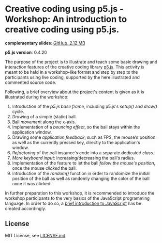 # Creative coding using p5.js - Workshop: An introduction to creative coding using p5.js.

**complementary slides**: [GitHub, 2.12 MB](https://github.com/nicoversity/slides/blob/master/workshops/cc_p5xjs_01_introductionToP5jsAndJavaScript.pdf)

**p5.js version**: 0.4.20

The purpose of the project is to illustrate and teach some basic drawing and interaction features of the creative coding library [p5.js](https://p5js.org/). This activity is meant to be held in a workshop-like format and step by step to the participants using live coding, supported by the here illustrated and commented source code.

Following, a brief overview about the project's content is given as it is illustrated during the workshop:

1. Introduction of the *p5.js base frame*, including p5.js's *setup()* and *draw()* cycle.
2. *Drawing* of a simple (static) ball.
3. Ball *movement* along the x-axis.
4. Implementation of a *bouncing effect*, so the ball stays within the application window.
5. Drawing some *application feedback*, such as FPS, the mouse's position as well as the currently pressed key, directly to the application's window.
6. *Refactoring* of the ball instance's code into a separate dedicated *class*.
7. *More keyboard input*: Increasing/decreasing the ball's radius.
8. Implementation of the feature to let the ball *follow the mouse's position*, once the mouse *clicked* the ball.
9. Introduction of the *random()* function in order to randomize the initial position of the ball as well as randomly changing the color of the ball once it was clicked.

In further preparation to this workshop, it is recommended to introduce the workshop participants to the very basics of the JavaScript programming language. In order to do so, a [brief introduction to JavaScript](https://github.com/nicoversity/javascript_intro) has be created accordingly.


## License
MIT License, see [LICENSE.md](LICENSE.md)
